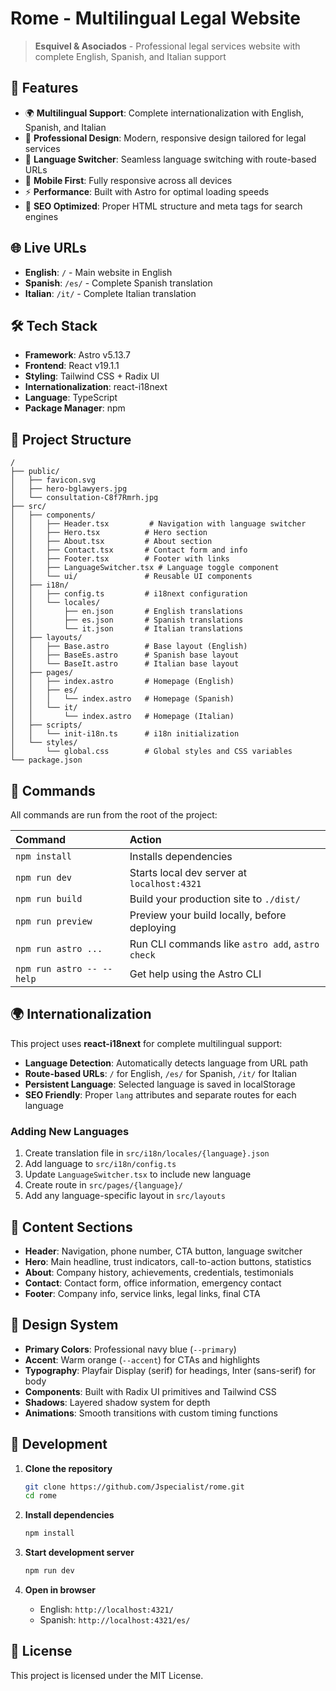 # Rome - Multilingual Legal Website

> **Esquivel & Asociados** - Professional legal services website with complete English, Spanish, and Italian support

## 🌟 Features

- 🌍 **Multilingual Support**: Complete internationalization with English, Spanish, and Italian
- 🎨 **Professional Design**: Modern, responsive design tailored for legal services
- 🔄 **Language Switcher**: Seamless language switching with route-based URLs
- 📱 **Mobile First**: Fully responsive across all devices
- ⚡ **Performance**: Built with Astro for optimal loading speeds
- 🎯 **SEO Optimized**: Proper HTML structure and meta tags for search engines

## 🌐 Live URLs

- **English**: `/` - Main website in English
- **Spanish**: `/es/` - Complete Spanish translation
- **Italian**: `/it/` - Complete Italian translation

## 🛠️ Tech Stack

- **Framework**: Astro v5.13.7
- **Frontend**: React v19.1.1
- **Styling**: Tailwind CSS + Radix UI
- **Internationalization**: react-i18next
- **Language**: TypeScript
- **Package Manager**: npm

## 🚀 Project Structure

```text
/
├── public/
│   ├── favicon.svg
│   ├── hero-bglawyers.jpg
│   └── consultation-C8f7Rmrh.jpg
├── src/
│   ├── components/
│   │   ├── Header.tsx         # Navigation with language switcher
│   │   ├── Hero.tsx          # Hero section
│   │   ├── About.tsx         # About section
│   │   ├── Contact.tsx       # Contact form and info
│   │   ├── Footer.tsx        # Footer with links
│   │   ├── LanguageSwitcher.tsx # Language toggle component
│   │   └── ui/               # Reusable UI components
│   ├── i18n/
│   │   ├── config.ts         # i18next configuration
│   │   └── locales/
│   │       ├── en.json       # English translations
│   │       ├── es.json       # Spanish translations
│   │       └── it.json       # Italian translations
│   ├── layouts/
│   │   ├── Base.astro        # Base layout (English)
│   │   ├── BaseEs.astro      # Spanish base layout
│   │   └── BaseIt.astro      # Italian base layout
│   ├── pages/
│   │   ├── index.astro       # Homepage (English)
│   │   ├── es/
│   │   │   └── index.astro   # Homepage (Spanish)
│   │   └── it/
│   │       └── index.astro   # Homepage (Italian)
│   ├── scripts/
│   │   └── init-i18n.ts      # i18n initialization
│   └── styles/
│       └── global.css        # Global styles and CSS variables
└── package.json
```

## 🧞 Commands

All commands are run from the root of the project:

| Command | Action |
| :------------------------ | :----------------------------------------------- |
| `npm install` | Installs dependencies |
| `npm run dev` | Starts local dev server at `localhost:4321` |
| `npm run build` | Build your production site to `./dist/` |
| `npm run preview` | Preview your build locally, before deploying |
| `npm run astro ...` | Run CLI commands like `astro add`, `astro check` |
| `npm run astro -- --help` | Get help using the Astro CLI |

## 🌍 Internationalization

This project uses **react-i18next** for complete multilingual support:

- **Language Detection**: Automatically detects language from URL path
- **Route-based URLs**: `/` for English, `/es/` for Spanish, `/it/` for Italian
- **Persistent Language**: Selected language is saved in localStorage
- **SEO Friendly**: Proper `lang` attributes and separate routes for each language

### Adding New Languages

1. Create translation file in `src/i18n/locales/{language}.json`
2. Add language to `src/i18n/config.ts`
3. Update `LanguageSwitcher.tsx` to include new language
4. Create route in `src/pages/{language}/`
5. Add any language-specific layout in `src/layouts`

## 📄 Content Sections

- **Header**: Navigation, phone number, CTA button, language switcher
- **Hero**: Main headline, trust indicators, call-to-action buttons, statistics
- **About**: Company history, achievements, credentials, testimonials
- **Contact**: Contact form, office information, emergency contact
- **Footer**: Company info, service links, legal links, final CTA

## 🎨 Design System

- **Primary Colors**: Professional navy blue (`--primary`)
- **Accent**: Warm orange (`--accent`) for CTAs and highlights
- **Typography**: Playfair Display (serif) for headings, Inter (sans-serif) for body
- **Components**: Built with Radix UI primitives and Tailwind CSS
- **Shadows**: Layered shadow system for depth
- **Animations**: Smooth transitions with custom timing functions

## 🚀 Development

1. **Clone the repository**
   ```bash
   git clone https://github.com/Jspecialist/rome.git
   cd rome
   ```

2. **Install dependencies**
   ```bash
   npm install
   ```

3. **Start development server**
   ```bash
   npm run dev
   ```

4. **Open in browser**
   - English: `http://localhost:4321/`
   - Spanish: `http://localhost:4321/es/`

## 📝 License

This project is licensed under the MIT License.
